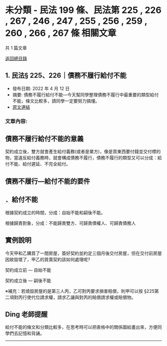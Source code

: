 # 未分類 - 民法 199 條、民法第 225 , 226 , 267 , 246 , 247 , 255 , 256 , 259 , 260 , 266 , 267 條 相關文章

共 1 篇文章

[返回總目錄](00_總目錄.md)

## 1. 民法§ 225、226｜債務不履行給付不能

- 發布日期: 2022 年 4 月 12 日
- 摘要: 債務不履行給付不能—今天幫同學整理債務不履行中最重要的類型給付不能，條文比較多，請同學一定要努力搞懂。
- [原文連結](https://www.jasper-realestate.com/%e5%82%b5%e5%8b%99%e4%b8%8d%e5%b1%a5%e8%a1%8c%e7%b5%a6%e4%bb%98%e4%b8%8d%e8%83%bd/)

### 文章內容:

## 債務不履行給付不能的意義

契約成立後，雙方就會產生給付義務(或者是單方)，像是買東西要付錢並交付標的物，當違反給付義務時，就會構成債務不履行，債務不履行的類型又可以分成：給付不能、給付遲延、不完全給付。

## 債務不履行—給付不能的要件

## ．給付不能

根據契約成立的時間，分成：自始不能和嗣後不能。

根據歸責對象，分成：不能歸責雙方、可歸責債權人、可歸責債務人

## 實例說明

今天甲和乙購買了一間房屋，簽好契約並約定三個月後交付房屋，但在交付前房屋因故毀壞了，甲乙的買賣契約該如何處理呢?

契約成立前 — 自始不能

契約成立後 — 嗣後不能

※補充：若燒毀房屋的是第三人丙，乙可對丙要求損害賠償，則甲可以按 §225第二項對丙行使代位請求權，請求乙讓與對丙的賠償請求權或賠償物。

## Ding 老師提醒

給付不能的條文和分類比較多，在思考時可以把表格中的關係圖給畫出來，方便同學們去記憶和背誦。

---

